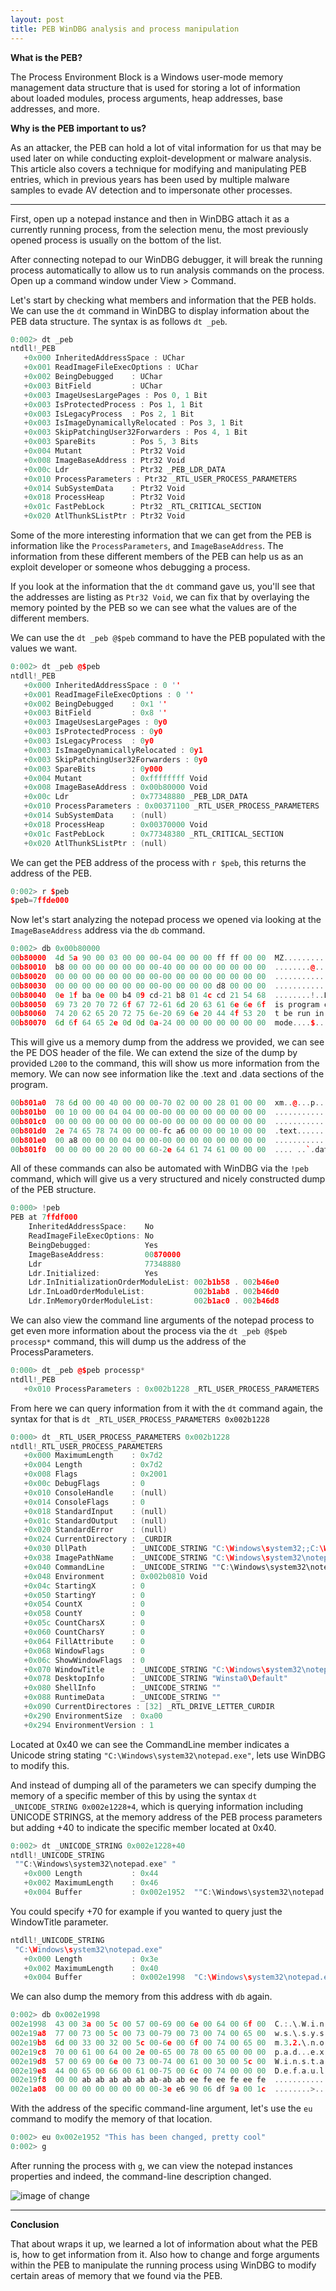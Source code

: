 ```yaml
---
layout: post
title: PEB WinDBG analysis and process manipulation
---
```


**What is the PEB?**

The Process Environment Block is a Windows user-mode memory management data structure that is used for storing a lot of information about loaded modules, process arguments, heap addresses, base addresses, and more. 

**Why is the PEB important to us?**

As an attacker, the PEB can hold a lot of vital information for us that may be used later on while conducting exploit-development or malware analysis. This article also covers a technique for modifying and manipulating PEB entries, which in previous years has been used by multiple malware samples to evade AV detection and to impersonate other processes.

----

First, open up a notepad instance and then in WinDBG attach it as a currently running process, from the selection menu, the most previously opened process is usually on the bottom of the list.

After connecting notepad to our WinDBG debugger, it will break the running process automatically to allow us to run analysis commands on the process. Open up a command window under View > Command.

Let's start by checking what members and information that the PEB holds. We can use the `dt` command in WinDBG to display information about the PEB data structure. The syntax is as follows `dt _peb`.

```C++
0:002> dt _peb
ntdll!_PEB
   +0x000 InheritedAddressSpace : UChar
   +0x001 ReadImageFileExecOptions : UChar
   +0x002 BeingDebugged    : UChar
   +0x003 BitField         : UChar
   +0x003 ImageUsesLargePages : Pos 0, 1 Bit
   +0x003 IsProtectedProcess : Pos 1, 1 Bit
   +0x003 IsLegacyProcess  : Pos 2, 1 Bit
   +0x003 IsImageDynamicallyRelocated : Pos 3, 1 Bit
   +0x003 SkipPatchingUser32Forwarders : Pos 4, 1 Bit
   +0x003 SpareBits        : Pos 5, 3 Bits
   +0x004 Mutant           : Ptr32 Void
   +0x008 ImageBaseAddress : Ptr32 Void
   +0x00c Ldr              : Ptr32 _PEB_LDR_DATA
   +0x010 ProcessParameters : Ptr32 _RTL_USER_PROCESS_PARAMETERS
   +0x014 SubSystemData    : Ptr32 Void
   +0x018 ProcessHeap      : Ptr32 Void
   +0x01c FastPebLock      : Ptr32 _RTL_CRITICAL_SECTION
   +0x020 AtlThunkSListPtr : Ptr32 Void

```
 Some of the more interesting information that we can get from the PEB is information like the `ProcessParameters`, and `ImageBaseAddress`. The information from these different members of the PEB can help us as an exploit developer or someone whos debugging a process.

If you look at the information that the `dt` command gave us, you'll see that the addresses are listing as `Ptr32 Void`, we can fix that by overlaying the memory pointed by the PEB so we can see what the values are of the different members.

We can use the `dt _peb @$peb` command to have the PEB populated with the values we want.

```C++
0:002> dt _peb @$peb
ntdll!_PEB
   +0x000 InheritedAddressSpace : 0 ''
   +0x001 ReadImageFileExecOptions : 0 ''
   +0x002 BeingDebugged    : 0x1 ''
   +0x003 BitField         : 0x8 ''
   +0x003 ImageUsesLargePages : 0y0
   +0x003 IsProtectedProcess : 0y0
   +0x003 IsLegacyProcess  : 0y0
   +0x003 IsImageDynamicallyRelocated : 0y1
   +0x003 SkipPatchingUser32Forwarders : 0y0
   +0x003 SpareBits        : 0y000
   +0x004 Mutant           : 0xffffffff Void
   +0x008 ImageBaseAddress : 0x00b80000 Void
   +0x00c Ldr              : 0x77348880 _PEB_LDR_DATA
   +0x010 ProcessParameters : 0x00371100 _RTL_USER_PROCESS_PARAMETERS
   +0x014 SubSystemData    : (null) 
   +0x018 ProcessHeap      : 0x00370000 Void
   +0x01c FastPebLock      : 0x77348380 _RTL_CRITICAL_SECTION
   +0x020 AtlThunkSListPtr : (null) 
```

We can get the PEB address of the process with `r $peb`, this returns the address of the PEB.

```C++
0:002> r $peb
$peb=7ffde000
```

Now let's start analyzing the notepad process we opened via looking at the `ImageBaseAddress` address via the `db` command.

```C++
0:002> db 0x00b80000
00b80000  4d 5a 90 00 03 00 00 00-04 00 00 00 ff ff 00 00  MZ..............
00b80010  b8 00 00 00 00 00 00 00-40 00 00 00 00 00 00 00  ........@.......
00b80020  00 00 00 00 00 00 00 00-00 00 00 00 00 00 00 00  ................
00b80030  00 00 00 00 00 00 00 00-00 00 00 00 d8 00 00 00  ................
00b80040  0e 1f ba 0e 00 b4 09 cd-21 b8 01 4c cd 21 54 68  ........!..L.!Th
00b80050  69 73 20 70 72 6f 67 72-61 6d 20 63 61 6e 6e 6f  is program canno
00b80060  74 20 62 65 20 72 75 6e-20 69 6e 20 44 4f 53 20  t be run in DOS 
00b80070  6d 6f 64 65 2e 0d 0d 0a-24 00 00 00 00 00 00 00  mode....$.......
```

This will give us a memory dump from the address we provided, we can see the PE DOS header of the file.  We can extend the size of the dump by provided `L200` to the command, this will show us more information from the memory. We can now see information like the .text and .data sections of the program.

```C++
00b801a0  78 6d 00 00 40 00 00 00-70 02 00 00 28 01 00 00  xm..@...p...(...
00b801b0  00 10 00 00 04 04 00 00-00 00 00 00 00 00 00 00  ................
00b801c0  00 00 00 00 00 00 00 00-00 00 00 00 00 00 00 00  ................
00b801d0  2e 74 65 78 74 00 00 00-fc a6 00 00 00 10 00 00  .text...........
00b801e0  00 a8 00 00 00 04 00 00-00 00 00 00 00 00 00 00  ................
00b801f0  00 00 00 00 20 00 00 60-2e 64 61 74 61 00 00 00  .... ..`.data...
```

All of these commands can also be automated with WinDBG via the `!peb` command, which will give us a very structured and nicely constructed dump of the PEB structure.

```C++
0:000> !peb
PEB at 7ffdf000
    InheritedAddressSpace:    No
    ReadImageFileExecOptions: No
    BeingDebugged:            Yes
    ImageBaseAddress:         00870000
    Ldr                       77348880
    Ldr.Initialized:          Yes
    Ldr.InInitializationOrderModuleList: 002b1b58 . 002b46e0
    Ldr.InLoadOrderModuleList:           002b1ab8 . 002b46d0
    Ldr.InMemoryOrderModuleList:         002b1ac0 . 002b46d8
```

We can also view the command line arguments of the notepad process to get even more information about the process via the  `dt _peb @$peb processp*` command, this will dump us the address of the ProcessParameters. 

```C++
0:000> dt _peb @$peb processp*
ntdll!_PEB
   +0x010 ProcessParameters : 0x002b1228 _RTL_USER_PROCESS_PARAMETERS
```

From here we can query information from it with the `dt` command again, the syntax for that is `dt _RTL_USER_PROCESS_PARAMETERS 0x002b1228`

```C++
0:000> dt _RTL_USER_PROCESS_PARAMETERS 0x002b1228
ntdll!_RTL_USER_PROCESS_PARAMETERS
   +0x000 MaximumLength    : 0x7d2
   +0x004 Length           : 0x7d2
   +0x008 Flags            : 0x2001
   +0x00c DebugFlags       : 0
   +0x010 ConsoleHandle    : (null) 
   +0x014 ConsoleFlags     : 0
   +0x018 StandardInput    : (null) 
   +0x01c StandardOutput   : (null) 
   +0x020 StandardError    : (null) 
   +0x024 CurrentDirectory : _CURDIR
   +0x030 DllPath          : _UNICODE_STRING "C:\Windows\system32;;C:\Windows\system32;C:\Windows\system;C:\Windows;.;C:\Program Files\Debugging Tools for Windows (x86)\winext\arcade;C:\Windows\system32;C:\Windows;C:\Windows\System32\Wbem;C:\Windows\System32\WindowsPowerShell\v1.0\;C:\Program Files\Microsoft Windows Performance Toolkit\"
   +0x038 ImagePathName    : _UNICODE_STRING "C:\Windows\system32\notepad.exe"
   +0x040 CommandLine      : _UNICODE_STRING ""C:\Windows\system32\notepad.exe" "
   +0x048 Environment      : 0x002b0810 Void
   +0x04c StartingX        : 0
   +0x050 StartingY        : 0
   +0x054 CountX           : 0
   +0x058 CountY           : 0
   +0x05c CountCharsX      : 0
   +0x060 CountCharsY      : 0
   +0x064 FillAttribute    : 0
   +0x068 WindowFlags      : 0
   +0x06c ShowWindowFlags  : 0
   +0x070 WindowTitle      : _UNICODE_STRING "C:\Windows\system32\notepad.exe"
   +0x078 DesktopInfo      : _UNICODE_STRING "Winsta0\Default"
   +0x080 ShellInfo        : _UNICODE_STRING ""
   +0x088 RuntimeData      : _UNICODE_STRING ""
   +0x090 CurrentDirectores : [32] _RTL_DRIVE_LETTER_CURDIR
   +0x290 EnvironmentSize  : 0xa00
   +0x294 EnvironmentVersion : 1
```
 
Located at 0x40 we can see the CommandLine member indicates a Unicode string stating `"C:\Windows\system32\notepad.exe"`, lets use WinDBG to modify this. 
 
And instead of dumping all of the parameters we can specify dumping the memory of a specific member of this by using the syntax `dt _UNICODE_STRING 0x002e1228+4`, which is querying information including UNICODE STRINGS, at the memory address of the PEB process parameters but adding +40 to indicate the specific member located at 0x40.

```C++
0:002> dt _UNICODE_STRING 0x002e1228+40
ntdll!_UNICODE_STRING
 ""C:\Windows\system32\notepad.exe" "
   +0x000 Length           : 0x44
   +0x002 MaximumLength    : 0x46
   +0x004 Buffer           : 0x002e1952  ""C:\Windows\system32\notepad.exe" "
```

You could specify +70 for example if you wanted to query just the WindowTitle parameter.

```C++
ntdll!_UNICODE_STRING
 "C:\Windows\system32\notepad.exe"
   +0x000 Length           : 0x3e
   +0x002 MaximumLength    : 0x40
   +0x004 Buffer           : 0x002e1998  "C:\Windows\system32\notepad.exe"
```

We can also dump the memory from this address with `db` again.

```C++
0:002> db 0x002e1998
002e1998  43 00 3a 00 5c 00 57 00-69 00 6e 00 64 00 6f 00  C.:.\.W.i.n.d.o.
002e19a8  77 00 73 00 5c 00 73 00-79 00 73 00 74 00 65 00  w.s.\.s.y.s.t.e.
002e19b8  6d 00 33 00 32 00 5c 00-6e 00 6f 00 74 00 65 00  m.3.2.\.n.o.t.e.
002e19c8  70 00 61 00 64 00 2e 00-65 00 78 00 65 00 00 00  p.a.d...e.x.e...
002e19d8  57 00 69 00 6e 00 73 00-74 00 61 00 30 00 5c 00  W.i.n.s.t.a.0.\.
002e19e8  44 00 65 00 66 00 61 00-75 00 6c 00 74 00 00 00  D.e.f.a.u.l.t...
002e19f8  00 00 ab ab ab ab ab ab-ab ab ee fe ee fe ee fe  ................
002e1a08  00 00 00 00 00 00 00 00-3e e6 90 06 df 9a 00 1c  ........>.......
```

With the address of the specific command-line argument, let's use the `eu` command to modify the memory of that location. 

```C++
0:002> eu 0x002e1952 "This has been changed, pretty cool"
0:002> g
```

After running the process with `g`, we can view the notepad instances properties and indeed, the command-line description changed.

![image of change](https://raw.githubusercontent.com/FULLSHADE/FULLSHADE.github.io/master/static/img/_posts/procmanip.png)

----

**Conclusion**

That about wraps it up, we learned a lot of information about what the PEB is, how to get information from it. Also how to change and forge arguments within the PEB to manipulate the running process using WinDBG to modify certain areas of memory that we found via the PEB.
